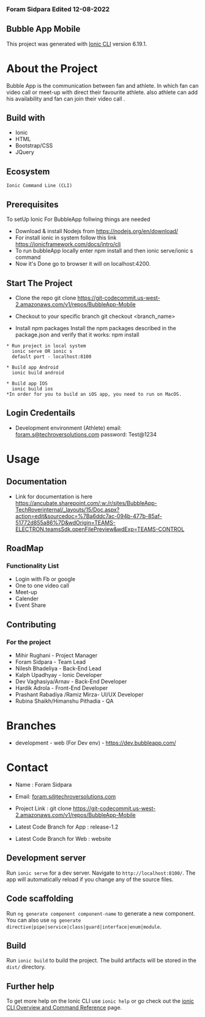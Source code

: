 ### Foram Sidpara Edited 12-08-2022

## Bubble App Mobile

This project was generated with [Ionic CLI](https://ionicframework.com/docs/intro/cli) version 6.19.1.

# About the Project

Bubble App is the communication between fan and athlete. In which fan can video call or meet-up with direct their favourite athlete.
also athlete can add his availability and fan can join their video call .

## Build with

* Ionic
* HTML
* Bootstrap/CSS
* JQuery

## Ecosystem

    Ionic Command Line (CLI)

## Prerequisites

 To setUp Ionic For BubbleApp follwing things are needed
 * Download & install Nodejs from https://nodejs.org/en/download/
 * For install ionic in system  follow this link https://ionicframework.com/docs/intro/cli
 * To run bubbleApp locally enter npm install and then ionic serve/ionic s command
 * Now it's Done go to browser it will on localhost:4200.
 

## Start The Project
   * Clone the repo
     git clone https://git-codecommit.us-west-2.amazonaws.com/v1/repos/BubbleApp-Mobile
    
   * Checkout to your specific branch
     git checkout <branch_name>

   * Install npm packages
     Install the npm packages described in the package.json and verify that it works:
     npm install

    * Run project in local system
      ionic serve OR ionic s 
      default port - localhost:8100

    * Build app Android
      ionic build android    
      
    * Build app IOS
      ionic build ios
    *In order for you to build an iOS app, you need to run on MacOS.

## Login Credentails
  * Development environment (Athlete)
    email: foram.s@techroversolutions.com
    password: Test@1234   


# Usage

## Documentation

* Link for documentation is here https://ancubate.sharepoint.com/:w:/r/sites/BubbleApp-TechRoverinternal/_layouts/15/Doc.aspx?action=edit&sourcedoc=%7Ba6ddc7ac-094b-477b-85af-51772d855a86%7D&wdOrigin=TEAMS-ELECTRON.teamsSdk.openFilePreview&wdExp=TEAMS-CONTROL

## RoadMap

### Functionality List

* Login with Fb or google 
* One to one video call
* Meet-up
* Calender 
* Event Share

## Contributing

### For the project
* Mihir Rughani - Project Manager
* Foram Sidpara - Team Lead
* Nilesh Bhadeliya  - Back-End Lead
* Kalph Upadhyay - Ionic Developer
* Dev Vaghasiya/Arnav - Back-End Developer
* Hardik Adrola - Front-End Developer
* Prashant Rabadiya /Ramiz Mirza- UI/UX Developer
* Rubina Shaikh/Himanshu Pithadia - QA

# Branches

* development - web (For Dev env) - https://dev.bubbleapp.com/


# Contact

* Name : Foram Sidpara
* Email: foram.s@techroversolutions.com

* Project Link : git clone https://git-codecommit.us-west-2.amazonaws.com/v1/repos/BubbleApp-Mobile
* Latest Code Branch for App : release-1.2
* Latest Code Branch for Web : website


## Development server

Run `ionic serve` for a dev server. Navigate to `http://localhost:8100/`. The app will automatically reload if you change any of the source files.

## Code scaffolding

Run `ng generate component component-name` to generate a new component. You can also use `ng generate directive|pipe|service|class|guard|interface|enum|module`.

## Build

Run `ionic build` to build the project. The build artifacts will be stored in the `dist/` directory.

## Further help

To get more help on the Ionic CLI use `ionic help` or go check out the [ionic CLI Overview and Command Reference](https://ionicframework.com/docs/cli) page.

[contributors-shield]: https://img.shields.io/github/contributors/othneildrew/Best-README-Template.svg?style=for-the-badge
[contributors-url]: https://github.com/othneildrew/Best-README-Template/graphs/contributors
[forks-shield]: https://img.shields.io/github/forks/othneildrew/Best-README-Template.svg?style=for-the-badge
[forks-url]: https://github.com/othneildrew/Best-README-Template/network/members
[stars-shield]: https://img.shields.io/github/stars/othneildrew/Best-README-Template.svg?style=for-the-badge
[stars-url]: https://github.com/othneildrew/Best-README-Template/stargazers
[issues-shield]: https://img.shields.io/github/issues/othneildrew/Best-README-Template.svg?style=for-the-badge
[issues-url]: https://github.com/othneildrew/Best-README-Template/issues
[license-shield]: https://img.shields.io/github/license/othneildrew/Best-README-Template.svg?style=for-the-badge
[license-url]: https://github.com/othneildrew/Best-README-Template/blob/master/LICENSE.txt
[linkedin-shield]: https://img.shields.io/badge/-LinkedIn-black.svg?style=for-the-badge&logo=linkedin&colorB=555
[linkedin-url]: https://linkedin.com/in/othneildrew
[product-screenshot]: images/screenshot.png
[Next.js]: https://img.shields.io/badge/next.js-000000?style=for-the-badge&logo=nextdotjs&logoColor=white
[Next-url]: https://nextjs.org/
[React.js]: https://img.shields.io/badge/React-20232A?style=for-the-badge&logo=react&logoColor=61DAFB
[React-url]: https://reactjs.org/
[Vue.js]: https://img.shields.io/badge/Vue.js-35495E?style=for-the-badge&logo=vuedotjs&logoColor=4FC08D
[Vue-url]: https://vuejs.org/
[Angular.io]: https://img.shields.io/badge/Angular-DD0031?style=for-the-badge&logo=angular&logoColor=white
[Angular-url]: https://angular.io/
[Svelte.dev]: https://img.shields.io/badge/Svelte-4A4A55?style=for-the-badge&logo=svelte&logoColor=FF3E00
[Svelte-url]: https://svelte.dev/
[Laravel.com]: https://img.shields.io/badge/Laravel-FF2D20?style=for-the-badge&logo=laravel&logoColor=white
[Laravel-url]: https://laravel.com
[Bootstrap.com]: https://img.shields.io/badge/Bootstrap-563D7C?style=for-the-badge&logo=bootstrap&logoColor=white
[Bootstrap-url]: https://getbootstrap.com
[JQuery.com]: https://img.shields.io/badge/jQuery-0769AD?style=for-the-badge&logo=jquery&logoColor=white
[JQuery-url]: https://jquery.com 
